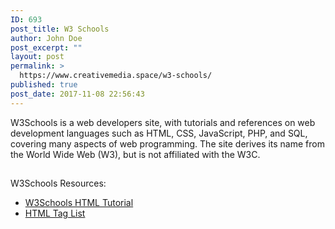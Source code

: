 ```yaml
---
ID: 693
post_title: W3 Schools
author: John Doe
post_excerpt: ""
layout: post
permalink: >
  https://www.creativemedia.space/w3-schools/
published: true
post_date: 2017-11-08 22:56:43
---
```

W3Schools is a web developers site, with tutorials and references on web development languages such as HTML, CSS, JavaScript, PHP, and SQL, covering many aspects of web programming. The site derives its name from the World Wide Web (W3), but is not affiliated with the W3C.
<div style="clear: both;">
<h2></h2>
</div>
W3Schools Resources:
<ul>
 	<li><a href="https://www.w3schools.com/html/default.asp">W3Schools HTML Tutorial</a></li>
 	<li><a href="https://www.w3schools.com/tags/default.asp">HTML Tag List</a></li>
</ul>